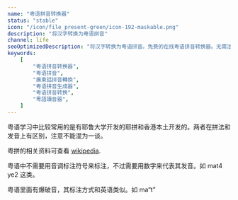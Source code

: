 ```yaml
---
name: "粤语拼音转换器"
status: "stable"
icon: "/icon/file_present-green/icon-192-maskable.png"
description: "将汉字转换为粤语拼音"
channel: life
seoOptimizedDescription: "将汉字转换为粤语拼音。免费的在线粤语拼音转换器。无需注册，无需登录即可查询粤语读音。"
keywords:
    [
        "粤语拼音转换器",
        "粤语拼音",
        "廣東話拼音轉換",
        "粤语拼音生成器",
        "粤语拼音转换",
        "粵語讀音器",
    ]
---
```


粤语学习中比较常用的是有耶鲁大学开发的耶拼和香港本土开发的。两者在拼法和发音上有区别，注意不能混为一谈。

粤拼的相关资料可查看 [wikipedia](https://zh.wikipedia.org/wiki/%E9%A6%99%E6%B8%AF%E8%AA%9E%E8%A8%80%E5%AD%B8%E5%AD%B8%E6%9C%83%E7%B2%B5%E8%AA%9E%E6%8B%BC%E9%9F%B3%E6%96%B9%E6%A1%88).

粤语中不需要用音调标注符号来标注，不过需要用数字来代表其发音。如 mat4 ye2 这类。

粤语里面有爆破音，其标注方式和英语类似。如 ma“t”
